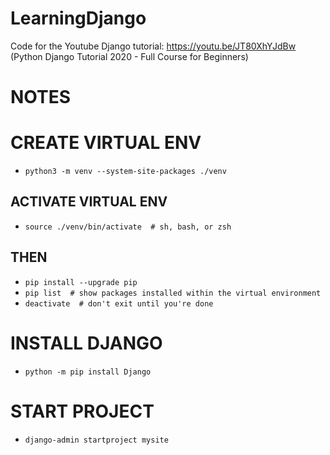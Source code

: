# LearningDjango
Code for the Youtube Django tutorial: https://youtu.be/JT80XhYJdBw (Python Django Tutorial 2020 - Full Course for Beginners)


# **NOTES**



# CREATE VIRTUAL ENV

* ``` python3 -m venv --system-site-packages ./venv ```

## ACTIVATE VIRTUAL ENV

* ``` source ./venv/bin/activate  # sh, bash, or zsh ```

## THEN

* ``` pip install --upgrade pip ```
* ``` pip list  # show packages installed within the virtual environment ```
* ``` deactivate  # don't exit until you're done ```

# INSTALL DJANGO

* ```python -m pip install Django```

# START PROJECT

* ```django-admin startproject mysite```